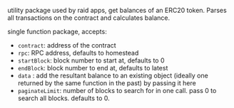 utility package used by raid apps, get balances of an ERC20 token. Parses all transactions on the contract and calculates balance.

single function package, accepts:

- `contract`: address of the contract
- `rpc`: RPC address, defaults to homestead
- `startBlock`: block number to start at, defaults to 0
- `endBlock`: block number to end at, defaults to latest
- `data` : add the resultant balance to an existing object (ideally one returned by the same function in the past) by passing it here
- `paginateLimit`: number of blocks to search for in one call. pass 0 to search all blocks. defaults to 0.
